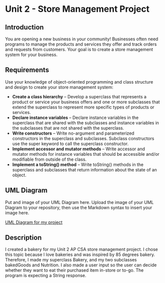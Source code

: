 # Unit 2 - Store Management Project

## Introduction

You are opening a new business in your community! Businesses often need programs to manage the products and services they offer and track orders and requests from customers. Your goal is to create a store management system for your business.

## Requirements

Use your knowledge of object-oriented programming and class structure and design to create your store management system:
- **Create a class hierarchy** – Develop a superclass that represents a product or service your business offers and one or more subclasses that extend the superclass to represent more specific types of products or services.
- **Declare instance variables** – Declare instance variables in the superclass that are shared with the subclasses and instance variables in the subclasses that are not shared with the superclass.
- **Write constructors** – Write no-argument and parameterized constructors in the superclass and subclasses. Subclass constructors use the super keyword to call the superclass constructor.
- **Implement accessor and mutator methods** – Write accessor and mutator methods for instance variables that should be accessible and/or modifiable from outside of the class.
- **Implement a toString() method** – Write toString() methods in the superclass and subclasses that return information about the state of an object.

## UML Diagram

Put and image of your UML Diagram here. Upload the image of your UML Diagram to your repository, then use the Markdown syntax to insert your image here.

[UML Diagram for my project](https://docs.google.com/drawings/d/132J137_4T4HvshQltxQMpVvfjdCtHuMUnTYXRFtjDfI/edit?usp=sharing)

## Description

I created a bakery for my Unit 2 AP CSA store management project. I chose this topic because I love bakeries and was inspired by 85 degrees bakery. Therefore, I made my superclass Bakery, and my two subclasses bakedGoods and Nutrition. I also made a user input so the user can decide whether they want to eat their purchased item in-store or to-go. The program is expecting a String response.
